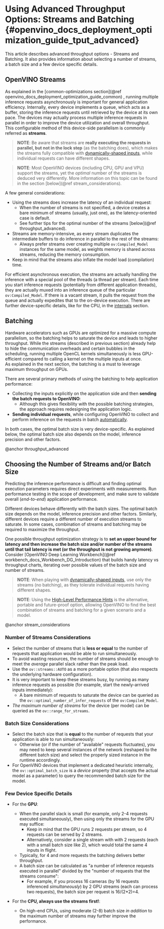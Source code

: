 # Using Advanced Throughput Options: Streams and Batching {#openvino_docs_deployment_optimization_guide_tput_advanced}

This article describes advanced throughput options - Streams and Batching. It also provides information about selecting a number of streams, a batch size and a few device specific details.

## OpenVINO Streams
As explained in the [common-optimizations section](@ref openvino_docs_deployment_optimization_guide_common) , running multiple inference requests asynchronously is important for general application efficiency.
Internally, every device implements a queue, which acts as a buffer, storing the inference requests until retrieved by the device at its own pace. 
The devices may actually process multiple inference requests in parallel in order to improve the device utilization and overall throughput.
This configurable method of this device-side parallelism is commonly referred as **streams**.

> **NOTE**: Be aware that streams are **really executing the requests in parallel, but not in the lock step** (as the batching does), which makes the streams fully compatible with [dynamically-shaped inputs](../OV_Runtime_UG/ov_dynamic_shapes.md), while individual requests can have different shapes.

> **NOTE**: Most OpenVINO devices (including CPU, GPU and VPU) support the streams, yet the *optimal* number of the streams is deduced very differently. More information on this topic can be found in the section [below](@ref stream_considerations).

A few general considerations:
* Using the streams does increase the latency of an individual request:
   * When the number of streams is not specified, a device creates a bare minimum of streams (usually, just one), as the latency-oriented case is default.
   * See further tips for the optimal number of the streams [below](@ref throughput_advanced).
* Streams are memory-intensive, as every stream duplicates the intermediate buffers to do inference in parallel to the rest of the streams:
   * Always prefer streams over creating multiple `ov:Compiled_Model` instances for the same model, as weights memory is shared across streams, reducing the memory consumption.
* Keep in mind that the streams also inflate the model load (compilation) time.

For efficient asynchronous execution, the streams are actually handling the inference with a special pool of the threads (a thread per stream).
Each time you start inference requests (potentially from different application threads), they are actually muxed into an inference queue of the particular `ov:Compiled_Model`. 
If there is a vacant stream, it pulls the request from the queue and actually expedites that to the on-device execution.
There are further device-specific details, like for the CPU, in the [internals](dldt_deployment_optimization_internals.md) section.

## Batching
Hardware accelerators such as GPUs are optimized for a massive compute parallelism, so the batching helps to saturate the device and leads to higher throughput.
While the streams (described in previous section) already help to hide the communication overheads and certain bubbles in the scheduling, running multiple OpenCL kernels simultaneously is less GPU-efficient compared to calling a kernel on the multiple inputs at once.   
As explained in the next section, the batching is a must to leverage maximum throughput on GPUs.

There are several primary methods of using the batching to help application performance:
* Collecting the inputs explicitly on the application side and then **sending the batch requests to OpenVINO**:
   * Although this gives flexibility with the possible batching strategies, the approach requires redesigning the application logic.
* **Sending individual requests**, while configuring OpenVINO to collect and perform inference on the requests in batch [automatically](../OV_Runtime_UG/automatic_batching.md).

In both cases, the optimal batch size is very device-specific. As explained below, the optimal batch size also depends on the model, inference precision and other factors.

@anchor throughput_advanced
## Choosing the Number of Streams and/or Batch Size
Predicting the inference performance is difficult and finding optimal execution parameters requires direct experiments with measurements.
Run performance testing in the scope of development, and make sure to validate overall (*end-to-end*) application performance.

Different devices behave differently with the batch sizes. The optimal batch size depends on the model, inference precision and other factors.
Similarly, different devices require a different number of execution streams to saturate.
In some cases, combination of streams and batching may be required to maximize the throughput.

One possible throughput optimization strategy is to **set an upper bound for latency and then increase the batch size and/or number of the streams until that tail latency is met (or the throughput is not growing anymore)**.
Consider [OpenVINO Deep Learning Workbench](@ref workbench_docs_Workbench_DG_Introduction) that builds handy latency vs throughput charts, iterating over possible values of the batch size and number of streams.

> **NOTE**: When playing with [dynamically-shaped inputs](../OV_Runtime_UG/ov_dynamic_shapes.md), use only the streams (no batching), as they tolerate individual requests having different shapes. 

> **NOTE**: Using the [High-Level Performance Hints](../OV_Runtime_UG/performance_hints.md) is the alternative, portable and future-proof option, allowing OpenVINO to find the best combination of streams and batching for a given scenario and a model. 

@anchor stream_considerations
### Number of Streams Considerations
* Select the number of streams that is **less or equal** to the number of requests that application would be able to run simultaneously.
* To avoid wasting resources, the number of streams should be enough to meet the *average* parallel slack rather than the peak load.
* Use the `ov::streams::AUTO` as a more portable option (that also respects the underlying hardware configuration).
* It is very important to keep these streams busy, by running as many inference requests as possible (for example, start the newly-arrived inputs immediately):
   * A bare minimum of requests to saturate the device can be queried as the `ov::optimal_number_of_infer_requests` of the  `ov:Compiled_Model`.
* *The maximum number of streams* for the device (per model) can be queried as the `ov::range_for_streams`.

### Batch Size Considerations
* Select the batch size that is **equal** to the number of requests that your application is able to run simultaneously:
   * Otherwise (or if the number of "available" requests fluctuates), you may need to keep several instances of the network (reshaped to the different batch size) and select the properly sized instance in the runtime accordingly.
* For OpenVINO devices that implement a dedicated heuristic internally, the `ov::optimal_batch_size` is a *device* property (that accepts the actual model as a parameter) to query the recommended batch size for the model.


### Few Device Specific Details
* For the **GPU**:
   * When the parallel slack is small (for example, only 2-4 requests executed simultaneously), then using only the streams for the GPU may suffice:
      * Keep in mind that the GPU runs 2 requests per stream, so 4 requests can be served by 2 streams.
      * Alternatively, consider a single stream with with 2 requests (each with a small batch size like 2), which would total the same 4 inputs in flight.
   * Typically, for 4 and more requests the batching delivers better throughput.
   * A batch size can be calculated as "a number of inference requests executed in parallel" divided by the "number of requests that the streams consume":
      * For example, if you process 16 cameras (by 16 requests inferenced *simultaneously*) by 2 GPU streams (each can process two requests), the batch size per request is 16/(2*2)=4.

* For the **CPU, always use the streams first!**:
   * On high-end CPUs, using moderate (2-8) batch size *in addition* to the maximum number of streams may further improve the performance.
